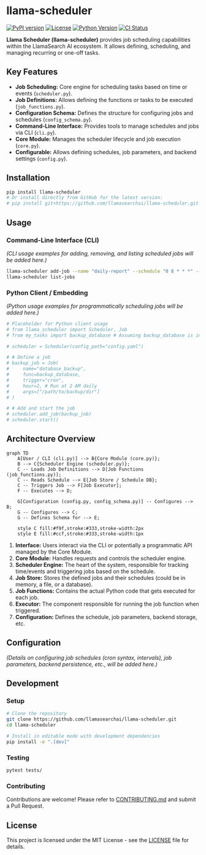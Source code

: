 # llama-scheduler

[![PyPI version](https://img.shields.io/pypi/v/llama_scheduler.svg)](https://pypi.org/project/llama_scheduler/)
[![License](https://img.shields.io/github/license/llamasearchai/llama-scheduler)](https://github.com/llamasearchai/llama-scheduler/blob/main/LICENSE)
[![Python Version](https://img.shields.io/pypi/pyversions/llama_scheduler.svg)](https://pypi.org/project/llama_scheduler/)
[![CI Status](https://github.com/llamasearchai/llama-scheduler/actions/workflows/llamasearchai_ci.yml/badge.svg)](https://github.com/llamasearchai/llama-scheduler/actions/workflows/llamasearchai_ci.yml)

**Llama Scheduler (llama-scheduler)** provides job scheduling capabilities within the LlamaSearch AI ecosystem. It allows defining, scheduling, and managing recurring or one-off tasks.

## Key Features

- **Job Scheduling:** Core engine for scheduling tasks based on time or events (`scheduler.py`).
- **Job Definitions:** Allows defining the functions or tasks to be executed (`job_functions.py`).
- **Configuration Schema:** Defines the structure for configuring jobs and schedules (`config_schema.py`).
- **Command-Line Interface:** Provides tools to manage schedules and jobs via CLI (`cli.py`).
- **Core Module:** Manages the scheduler lifecycle and job execution (`core.py`).
- **Configurable:** Allows defining schedules, job parameters, and backend settings (`config.py`).

## Installation

```bash
pip install llama-scheduler
# Or install directly from GitHub for the latest version:
# pip install git+https://github.com/llamasearchai/llama-scheduler.git
```

## Usage

### Command-Line Interface (CLI)

*(CLI usage examples for adding, removing, and listing scheduled jobs will be added here.)*

```bash
llama-scheduler add-job --name "daily-report" --schedule "0 8 * * *" --task "generate_report"
llama-scheduler list-jobs
```

### Python Client / Embedding

*(Python usage examples for programmatically scheduling jobs will be added here.)*

```python
# Placeholder for Python client usage
# from llama_scheduler import Scheduler, Job
# from my_tasks import backup_database # Assuming backup_database is in job_functions or imported

# scheduler = Scheduler(config_path="config.yaml")

# # Define a job
# backup_job = Job(
#     name="database_backup",
#     func=backup_database,
#     trigger="cron",
#     hour=2, # Run at 2 AM daily
#     args=["/path/to/backup/dir"]
# )

# # Add and start the job
# scheduler.add_job(backup_job)
# scheduler.start()
```

## Architecture Overview

```mermaid
graph TD
    A[User / CLI (cli.py)] --> B{Core Module (core.py)};
    B --> C{Scheduler Engine (scheduler.py)};
    C -- Loads Job Definitions --> D[Job Functions (job_functions.py)];
    C -- Reads Schedule --> E{Job Store / Schedule DB};
    C -- Triggers Job --> F[Job Executor];
    F -- Executes --> D;

    G[Configuration (config.py, config_schema.py)] -- Configures --> B;
    G -- Configures --> C;
    G -- Defines Schema for --> E;

    style C fill:#f9f,stroke:#333,stroke-width:2px
    style E fill:#ccf,stroke:#333,stroke-width:1px
```

1.  **Interface:** Users interact via the CLI or potentially a programmatic API managed by the Core Module.
2.  **Core Module:** Handles requests and controls the scheduler engine.
3.  **Scheduler Engine:** The heart of the system, responsible for tracking time/events and triggering jobs based on the schedule.
4.  **Job Store:** Stores the defined jobs and their schedules (could be in memory, a file, or a database).
5.  **Job Functions:** Contains the actual Python code that gets executed for each job.
6.  **Executor:** The component responsible for running the job function when triggered.
7.  **Configuration:** Defines the schedule, job parameters, backend storage, etc.

## Configuration

*(Details on configuring job schedules (cron syntax, intervals), job parameters, backend persistence, etc., will be added here.)*

## Development

### Setup

```bash
# Clone the repository
git clone https://github.com/llamasearchai/llama-scheduler.git
cd llama-scheduler

# Install in editable mode with development dependencies
pip install -e ".[dev]"
```

### Testing

```bash
pytest tests/
```

### Contributing

Contributions are welcome! Please refer to [CONTRIBUTING.md](CONTRIBUTING.md) and submit a Pull Request.

## License

This project is licensed under the MIT License - see the [LICENSE](LICENSE) file for details.
